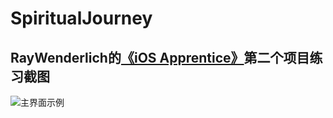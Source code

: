 # SpiritualJourney

## RayWenderlich的[《iOS Apprentice》](https://store.raywenderlich.com/products/ios-apprentice)第二个项目练习截图
![主界面示例](https://github.com/enricashi/SpiritualJourney/blob/master/Images/Checklists/Checklists.png)
